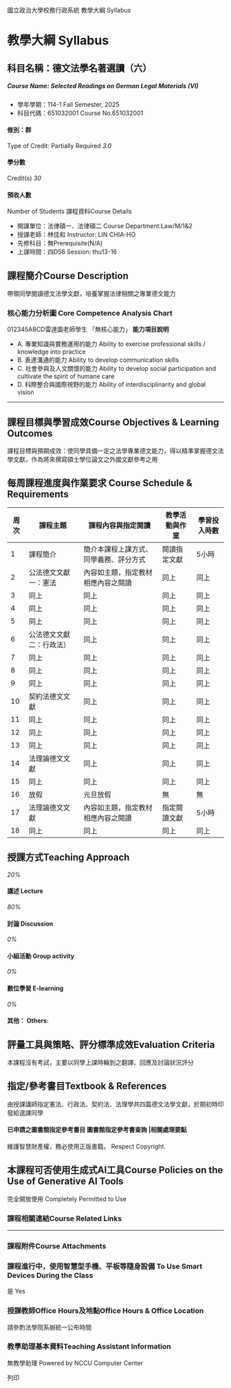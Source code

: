 國立政治大學校務行政系統 教學大綱 Syllabus
# 教學大綱 Syllabus
##  科目名稱：德文法學名著選讀（六） 
#####  Course Name: Selected Readings on German Legal Materials (VI)
  * 學年學期：114-1 Fall Semester, 2025 
  * 科目代碼：651032001 Course No.651032001


#### 修別：群
Type of Credit: Partially Required 
_3.0_
#### 學分數
Credit(s)
_30_
#### 預收人數
Number of Students
課程資料Course Details
  * 開課單位：法律碩一、法律碩二 Course Department:Law/M/1&2 
  * 授課老師：林佳和 Instructor: LIN CHIA-HO 
  * 先修科目：無Prerequisite(N/A)
  * 上課時間：四D56 Session: thu13-16


##  課程簡介Course Description
帶領同學閱讀德文法學文獻，培養掌握法律相關之專業德文能力
###  核心能力分析圖 Core Competence Analysis Chart
012345ABCD雷達圖老師學生
「無核心能力」 
**能力項目說明**
  * A. 專業知識與實務運用的能力 Ability to exercise professional skills / knowledge into practice
  * B. 表達溝通的能力 Ability to develop communication skills
  * C. 社會參與及人文關懷的能力 Ability to develop social participation and cultivate the spirit of humane care
  * D. 科際整合與國際視野的能力 Ability of interdisciplinarity and global vision


* * *
##  課程目標與學習成效Course Objectives & Learning Outcomes 
課程目標與預期成效：使同學具備一定之法學專業德文能力，得以精準掌握德文法學文獻，作為將來撰寫碩士學位論文之外國文獻參考之用
##  每周課程進度與作業要求 Course Schedule & Requirements
周次 |  課程主題 |  課程內容與指定閱讀 |  教學活動與作業 |  學習投入時數  
---|---|---|---|---  
1 |  課程簡介 |  簡介本課程上課方式、同學義務、評分方式 |  閱讀指定文獻 |  5小時  
2 |  公法德文文獻一：憲法 |  內容如主題，指定教材相應內容之閱讀 |  同上 |  同上  
3 |  同上 |  同上 |  同上 |  同上  
4 |  同上 |  同上 |  同上 |  同上  
5 |  同上 |  同上 |  同上 |  同上  
6 |  公法德文文獻二：行政法） |  同上 |  同上 |  同上  
7 |  同上 |  同上 |  同上 |  同上  
8 |  同上 |  同上 |  同上 |  同上  
9 |  同上 |  同上 |  同上 |  同上  
10 |  契約法德文文獻 |  同上 |  同上 |  同上  
11 |  同上 |  同上 |  同上 |  同上  
12 |  同上 |  同上 |  同上 |  同上  
13 |  同上 |  同上 |  同上 |  同上  
14 |  法理論德文文獻 |  同上 |  同上 |  同上  
15 |  同上 |  同上 |  同上 |  同上  
16 |  放假 |  元旦放假 |  無 |  無  
17 |  法理論德文文獻 |  內容如主題，指定教材相應內容之閱讀 |  指定閱讀文獻 |  5小時  
18 |  同上 |  同上 |  同上 |  同上  
##  授課方式Teaching Approach
_20%_
####  講述 Lecture
_80%_
####  討論 Discussion
_0%_
####  小組活動 Group activity
_0%_
####  數位學習 E-learning
_0%_
####  其他： Others:
##  評量工具與策略、評分標準成效Evaluation Criteria
本課程沒有考試，主要以同學上課時輪到之翻譯、回應及討論狀況評分
##  指定/參考書目Textbook & References
由授課講師指定憲法、行政法、契約法、法理學共四篇德文法學文獻，於期初時印發給選課同學
####  已申請之圖書館指定參考書目  圖書館指定參考書查詢 |相關處理要點
維護智慧財產權，務必使用正版書籍。 Respect Copyright.
##  本課程可否使用生成式AI工具Course Policies on the Use of Generative AI Tools
完全開放使用 Completely Permitted to Use
###  課程相關連結Course Related Links
* * *
###  課程附件Course Attachments
###  課程進行中，使用智慧型手機、平板等隨身設備 To Use Smart Devices During the Class
是  Yes
###  授課教師Office Hours及地點Office Hours & Office Location
請參酌法學院系辦統一公布時間
###  教學助理基本資料Teaching Assistant Information
無教學助理
Powered by NCCU Computer Center
  
列印
